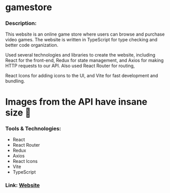 # gamestore
 
### Description:

This website is an online game store where users can browse and purchase video games. 
The website is written in TypeScript for type checking and better code organization.

Used several technologies and libraries to create the website, including React for the front-end, 
Redux for state management, 
and Axios for making HTTP requests to our API. 
Also used React Router for routing, 

React Icons for adding icons to the UI, 
and Vite for fast development and bundling. 

# Images from the API have insane size 🥴

### Tools & Technologies:

- React
- React Router
- Redux
- Axios
- React Icons
- Vite
- TypeScript

### Link: [Website](https://danyatcode.github.io/gamestore/)

